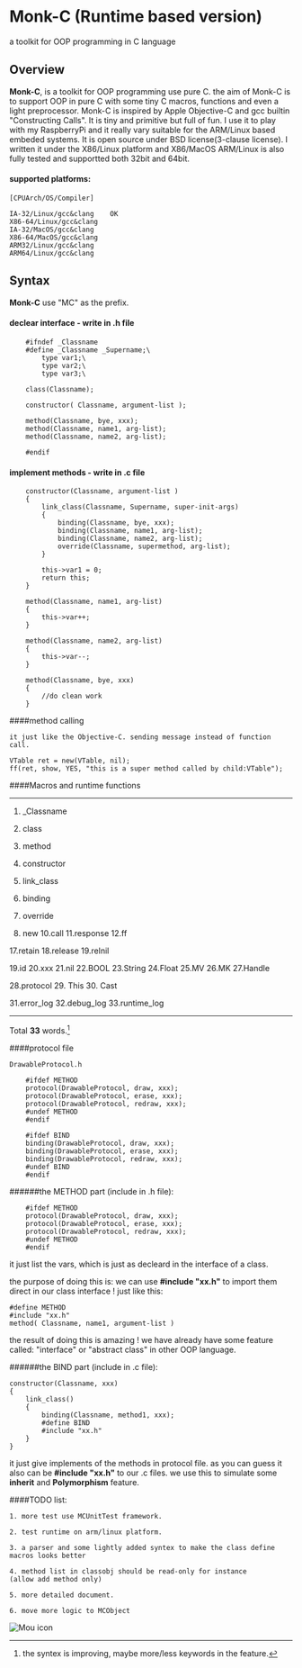 # Monk-C (Runtime based version)
a toolkit for OOP programming in C language

## Overview

**Monk-C**, is a toolkit for OOP programming use pure C. the aim of Monk-C is to support OOP in pure C with some tiny C macros, functions and even a light preprocessor. Monk-C is inspired by Apple Objective-C and gcc builtin "Constructing Calls". It is tiny and primitive but full of fun. I use it to play with my RaspberryPi and it really vary suitable for the ARM/Linux based embeded systems. It is open source under BSD license(3-clause license). I written it under the X86/Linux platform and X86/MacOS ARM/Linux is also fully tested and supportted both 32bit and 64bit.

#### supported platforms:

	[CPUArch/OS/Compiler]

	IA-32/Linux/gcc&clang    OK
	X86-64/Linux/gcc&clang
	IA-32/MacOS/gcc&clang
	X86-64/MacOS/gcc&clang
	ARM32/Linux/gcc&clang
	ARM64/Linux/gcc&clang

## Syntax
**Monk-C** use "MC" as the prefix.
#### declear interface - write in .h file

		#ifndef _Classname
		#define _Classname _Supername;\
			type var1;\
			type var2;\
			type var3;\

		class(Classname);

		constructor( Classname, argument-list );

		method(Classname, bye, xxx);
		method(Classname, name1, arg-list);
		method(Classname, name2, arg-list);

		#endif
	
#### implement methods - write in .c file
		
		constructor(Classname, argument-list )
		{
			link_class(Classname, Supername, super-init-args)
			{
				binding(Classname, bye, xxx);
				binding(Classname, name1, arg-list);
				binding(Classname, name2, arg-list);
				override(Classname, supermethod, arg-list);
			}

			this->var1 = 0;
			return this;
		}

		method(Classname, name1, arg-list)
		{
			this->var++;
		}
			
		method(Classname, name2, arg-list)
		{
			this->var--;
		}
		
		method(Classname, bye, xxx)
		{
			//do clean work
		}

####method calling

	it just like the Objective-C. sending message instead of function call.

	VTable ret = new(VTable, nil);
	ff(ret, show, YES, "this is a super method called by child:VTable");

####Macros and runtime functions

---

1. _Classname
2. class
3. method
4. constructor

5. link_class
6. binding
7. override

9. new
10.call
11.response
12.ff

17.retain
18.release
19.relnil

19.id
20.xxx
21.nil
22.BOOL
23.String
24.Float
25.MV
26.MK
27.Handle

28.protocol
29. This
30. Cast

31.error_log
32.debug_log
33.runtime_log

---

Total **33** words.[^1]

####protocol file

	DrawableProtocol.h

		#ifdef METHOD 
		protocol(DrawableProtocol, draw, xxx);
		protocol(DrawableProtocol, erase, xxx);
		protocol(DrawableProtocol, redraw, xxx);
		#undef METHOD
		#endif

		#ifdef BIND
		binding(DrawableProtocol, draw, xxx);
		binding(DrawableProtocol, erase, xxx);
		binding(DrawableProtocol, redraw, xxx);
		#undef BIND
		#endif

######the METHOD part (include in .h file):

		#ifdef METHOD 
		protocol(DrawableProtocol, draw, xxx);
		protocol(DrawableProtocol, erase, xxx);
		protocol(DrawableProtocol, redraw, xxx);
		#undef METHOD
		#endif

it just list the vars, which is just as decleard in the interface of a class.

the purpose of doing this is: we can use **#include "xx.h"** to import them direct in our class interface ! just like this:

	#define METHOD
	#include "xx.h"
	method( Classname, name1, argument-list )
	
the result of doing this is amazing ! we have already have some feature called: "interface" or "abstract class"
in other OOP language.

######the BIND part (include in .c file):

	constructor(Classname, xxx)
	{
		link_class()
		{
			binding(Classname, method1, xxx);
			#define BIND
			#include "xx.h"
		}
	}

it just give implements of the methods in protocol file. as you can guess it also can be **#include "xx.h"**
to our .c files. we use this to simulate some **inherit** and **Polymorphism** feature.

####TODO list:

	1. more test use MCUnitTest framework.

	2. test runtime on arm/linux platform.

	3. a parser and some lightly added syntex to make the class define macros looks better

	4. method list in classobj should be read-only for instance
	(allow add method only)

	5. more detailed document.

	6. move more logic to MCObject

[^1]: the syntex is improving, maybe more/less keywords in the feature.

![Mou icon](https://secure.gravatar.com/avatar/63f7c4c0a269ebaf049724a024bf01b4?s=420&d=https://a248.e.akamai.net/assets.github.com%2Fimages%2Fgravatars%2Fgravatar-user-420.png)
